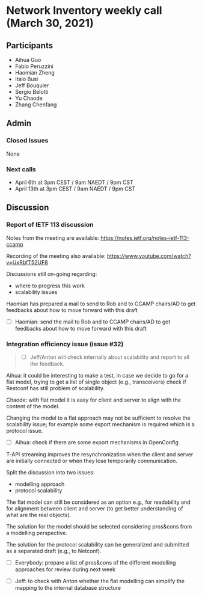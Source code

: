# Network Inventory weekly call (March 30, 2021)

## Participants
- Aihua Guo
- Fabio Peruzzini
- Haomian Zheng
- Italo Busi
- Jeff Bouquier
- Sergio Belotti
- Yu Chaode
- Zhang Chenfang

## Admin

### Closed Issues

None

### Next calls

- April 6th at 3pm CEST / 9am NAEDT / 9pm CST
- April 13th at 3pm CEST / 9am NAEDT / 9pm CST

## Discussion

### Report of IETF 113 discussion

Notes from the meeting are available: https://notes.ietf.org/notes-ietf-113-ccamp

Recording of the meeting also available: https://www.youtube.com/watch?v=UxRbfT52UF8

Discussions still on-going regarding:
- where to progress this work
- scalability issues

Haomian has prepared a mail to send to Rob and to CCAMP chairs/AD to get feedbacks about how to move forward with this draft

- [ ] Haomian: send the mail to Rob and to CCAMP chairs/AD to get feedbacks about how to move forward with this draft

### Integration efficiency issue (issue #32)

> - [ ] Jeff/Anton will check internally about scalability and report to all the feedback.

Aihua: it could be interesting to make a test, in case we decide to go for a flat model, trying to get a list of single object (e.g., transceivers) check if Restconf has still problem of scalability.

Chaode: with flat model it is easy for client and server to align with the content of the model.

Changing the model to a flat approach may not be sufficient to resolve the scalability issue; for example some export mechanism is required which is a protocol issue.

- [ ] Aihua: check if there are some export mechanisms in OpenConfig

T-API streaming improves the resynchronization when the client and server are initially connected or when they lose temporarily communication.

Split the discussion into two issues:
- modelling approach
- protocol scalability

The flat model can still be considered as an option e.g., for readability and for alignment between client and server (to get better understanding of what are the real objects).

The solution for the model should be selected considering pros&cons from a modelling perspective.

The solution for the protocol scalability can be generalized and submitted as a separated draft (e.g., to Netconf).

- [ ] Everybody: prepare a list of pros&cons of the different modelling approaches for review during next week

- [ ] Jeff: to check with Anton whether the flat modelling can simplify the mapping to the internal database structure
